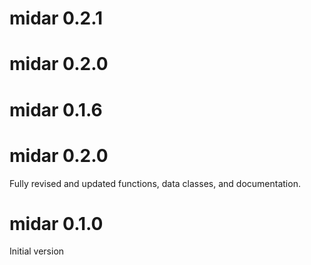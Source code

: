 # midar 0.2.1

# midar 0.2.0

# midar 0.1.6

# midar 0.2.0
Fully revised and updated functions, data classes, and documentation.  

# midar 0.1.0
Initial version

